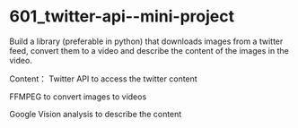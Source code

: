 # 601_twitter-api--mini-project
Build a library (preferable in python) that downloads images from a twitter feed, convert them to a video and describe the content of the images in the video.

Content：
Twitter API to access the twitter content

FFMPEG to convert images to videos

Google Vision analysis to describe the content 

